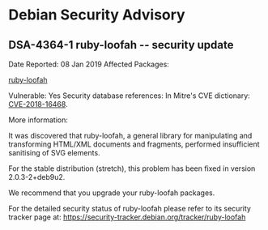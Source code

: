 
Debian Security Advisory
========================


DSA-4364-1 ruby-loofah -- security update
-----------------------------------------



Date Reported:
08 Jan 2019
Affected Packages:

[ruby-loofah](https://packages.debian.org/src:ruby-loofah)

Vulnerable:
Yes
Security database references:
In Mitre's CVE dictionary: [CVE-2018-16468](https://security-tracker.debian.org/tracker/CVE-2018-16468).  

More information:

It was discovered that ruby-loofah, a general library for manipulating
and transforming HTML/XML documents and fragments, performed insufficient
sanitising of SVG elements.


For the stable distribution (stretch), this problem has been fixed in
version 2.0.3-2+deb9u2.


We recommend that you upgrade your ruby-loofah packages.


For the detailed security status of ruby-loofah please refer to
its security tracker page at:
<https://security-tracker.debian.org/tracker/ruby-loofah>





